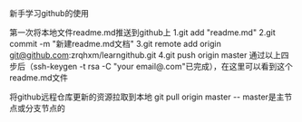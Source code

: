 新手学习github的使用

第一次将本地文件readme.md推送到github上
  1.git add "readme.md"
  2.git commit -m "新建readme.md文档"
  3.git remote add origin git@github.com:zrqhxm/learngithub.git
  4.git push origin master
通过以上四步后（ssh-keygen -t rsa  -C  "your email@.com"已完成），在这里可以看到这个readme.md文件

将github远程仓库更新的资源拉取到本地
  git pull origin master  -- master是主节点或分支节点的

